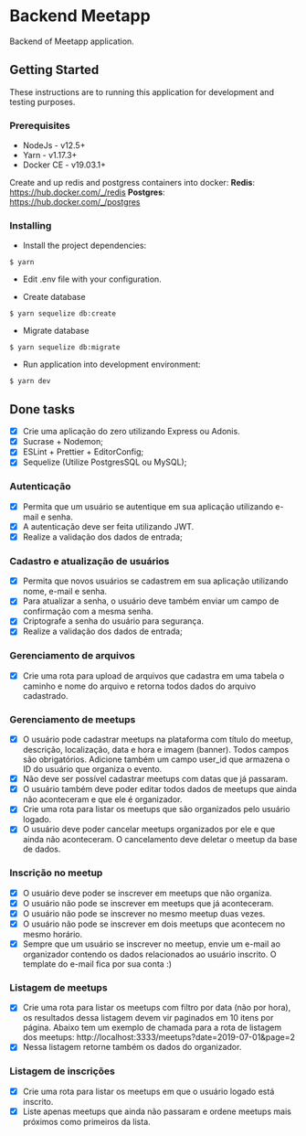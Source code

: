 # Backend Meetapp

Backend of Meetapp application.

## Getting Started

These instructions are to running this application for development and testing purposes.

### Prerequisites

- NodeJs - v12.5+
- Yarn - v1.17.3+
- Docker CE - v19.03.1+

Create and up redis and postgress containers into docker:
**Redis**: https://hub.docker.com/_/redis
**Postgres**: https://hub.docker.com/_/postgres

### Installing

- Install the project dependencies:

```
$ yarn
```

- Edit .env file with your configuration.

- Create database

```
$ yarn sequelize db:create
```

- Migrate database

```
$ yarn sequelize db:migrate
```

- Run application into development environment:

```
$ yarn dev
```

## Done tasks

- [x] Crie uma aplicação do zero utilizando Express ou Adonis.
- [x] Sucrase + Nodemon;
- [x] ESLint + Prettier + EditorConfig;
- [x] Sequelize (Utilize PostgresSQL ou MySQL);

### Autenticação

- [x] Permita que um usuário se autentique em sua aplicação utilizando e-mail e senha.
- [x] A autenticação deve ser feita utilizando JWT.
- [x] Realize a validação dos dados de entrada;

### Cadastro e atualização de usuários

- [x] Permita que novos usuários se cadastrem em sua aplicação utilizando nome, e-mail e senha.
- [x] Para atualizar a senha, o usuário deve também enviar um campo de confirmação com a mesma senha.
- [x] Criptografe a senha do usuário para segurança.
- [x] Realize a validação dos dados de entrada;

### Gerenciamento de arquivos

- [x] Crie uma rota para upload de arquivos que cadastra em uma tabela o caminho e nome do arquivo e retorna todos dados do arquivo cadastrado.

### Gerenciamento de meetups

- [x] O usuário pode cadastrar meetups na plataforma com título do meetup, descrição, localização, data e hora e imagem (banner). Todos campos são obrigatórios. Adicione também um campo user_id que armazena o ID do usuário que organiza o evento.
- [x] Não deve ser possível cadastrar meetups com datas que já passaram.
- [x] O usuário também deve poder editar todos dados de meetups que ainda não aconteceram e que ele é organizador.
- [x] Crie uma rota para listar os meetups que são organizados pelo usuário logado.
- [x] O usuário deve poder cancelar meetups organizados por ele e que ainda não aconteceram. O cancelamento deve deletar o meetup da base de dados.

### Inscrição no meetup

- [x] O usuário deve poder se inscrever em meetups que não organiza.
- [x] O usuário não pode se inscrever em meetups que já aconteceram.
- [x] O usuário não pode se inscrever no mesmo meetup duas vezes.
- [x] O usuário não pode se inscrever em dois meetups que acontecem no mesmo horário.
- [x] Sempre que um usuário se inscrever no meetup, envie um e-mail ao organizador contendo os dados relacionados ao usuário inscrito. O template do e-mail fica por sua conta :)

### Listagem de meetups

- [x] Crie uma rota para listar os meetups com filtro por data (não por hora), os resultados dessa listagem devem vir paginados em 10 itens por página. Abaixo tem um exemplo de chamada para a rota de listagem dos meetups: http://localhost:3333/meetups?date=2019-07-01&page=2
- [x] Nessa listagem retorne também os dados do organizador.

### Listagem de inscrições

- [x] Crie uma rota para listar os meetups em que o usuário logado está inscrito.
- [x] Liste apenas meetups que ainda não passaram e ordene meetups mais próximos como primeiros da lista.
